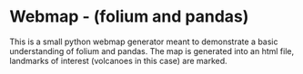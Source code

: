 # Webmap - (folium and pandas)
This is a small python webmap generator meant to demonstrate a basic understanding of folium and pandas.
The map is generated into an html file, landmarks of interest (volcanoes in this case) are marked.